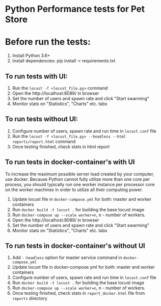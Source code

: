 # Python Performance tests for Pet Store

# Before run the tests:
1. Install Python 3.6+
2. Install dependencies: pip install -r requirements.txt

## To run tests with UI:
1. Run the `locust -f <locust_file.py>` command
2. Open the http://localhost:8089/ in browser
3. Set the number of users and spawn rate and click "Start swarming"
4. Monitor stats on "Statistics", "Charts" etc. tabs

## To run tests without UI:
1. Configure number of users, spawn rate and run time in `locust.conf` file
2. Run the `locust -f <locust_file.py> --headless --html reports/report.html` command
3. Once testing finished, check stats in html report


## To run tests in docker-container's with UI
To increase the maximum possible server load created by your computer, use docker.
Because Python cannot fully utilize more than one core per process, you should typically run
one worker instance per processor core on the worker machines in order to utilize all their computing power.

1. Update locust file in `docker-compose.yml` for both: master and worker containers 
2. Run `docker build -t locust .` for building the base locust image
3. Run `docker-compose up --scale worker=n`, n - number of workers. 
4. Open the http://localhost:8089/ in browser 
5. Set the number of users and spawn rate and click "Start swarming"
6. Monitor stats on "Statistics", "Charts" etc. tabs

## To run tests in docker-container's without UI

1. Add `--headless` option for master service command in `docker-compose.yml`
2. Update locust file in docker-compose.yml for both: master and worker containers 
3. Configure number of users, spawn rate and run time in `locust.conf` file
4. Run `docker build -t locust .` for building the base locust image
5. Run `docker-compose up --scale worker=n`, n - number of workers. 
6. Once testing finished, check stats in `report_docker.html` file from `reports` directory
